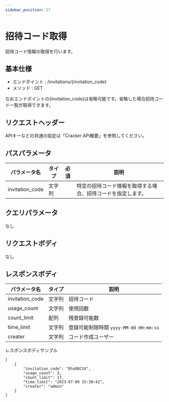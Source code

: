 ```yaml
---
sidebar_position: 17
---
```


# 招待コード取得
招待コード情報の取得を行います。

## 基本仕様
- エンドポイント : /invitations/{invitation_code}
- メソッド : GET

なおエンドポイントの{invitation_code}は省略可能です。省略した場合招待コード一覧が取得できます。

## リクエストヘッダー
APIキーなどの共通の設定は「Cracker API概要」を参照してください。

## パスパラメータ

|パラメータ名|タイプ|必須|説明|
|----|----|----|----|
|invitation_code|文字列||特定の招待コード情報を取得する場合、招待コードを指定します。|

## クエリパラメータ
なし

## リクエストボディ
なし

## レスポンスボディ

|パラメータ名|タイプ|説明|
|----|----|----|
|invitation_code|文字列|招待コード|
|usage_count|文字列|使用回数|
|count_limit|配列|残登録可能数|
|time_limit|文字列|登録可能制限時間 ``yyyy-MM-dd HH:mm:ss``|
|creater|文字列|コード作成ユーザー|

レスポンスボディサンプル
```
[
    {
        "invitation_code": "EhaO8C5X",
        "usage_count": 3,
        "count_limit": 17,
        "time_limit": "2023-07-09 15:30:42",
        "creater": "admin"
    }
]
```
